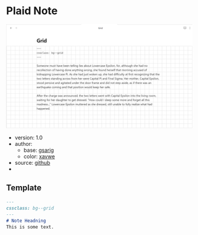 # Plaid Note

![](./demo.png)

- version: 1.0
- author:
  - base: [gsarig](https://github.com/gsarig)
  - color: [xavwe](https://github.com/xavwe)
- source: [github](https://github.com/gsarig/obsidian-css-snippets/blob/main/bg-grid.css)
- 
## Template
```md
---
cssclass: bg--grid
---
# Note Headning
This is some text.

```
